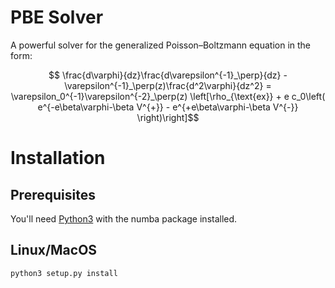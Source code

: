 # PBE Solver

A powerful solver for the generalized Poisson–Boltzmann equation in the form:
```math
  \frac{d\varphi}{dz}\frac{d\varepsilon^{-1}_\perp}{dz} - \varepsilon^{-1}_\perp(z)\frac{d^2\varphi}{dz^2} = \varepsilon_0^{-1}\varepsilon^{-2}_\perp(z)
  \left[\rho_{\text{ex}} + e c_0\left( e^{-e\beta\varphi-\beta V^{+}} - e^{+e\beta\varphi-\beta V^{-}} \right)\right]
```

# Installation

## Prerequisites

You'll need [Python3](https://www.python.org) with the numba package installed.

## Linux/MacOS

``python3 setup.py install``

